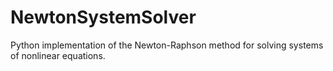 # NewtonSystemSolver
Python implementation of the Newton-Raphson method for solving systems of nonlinear equations.
